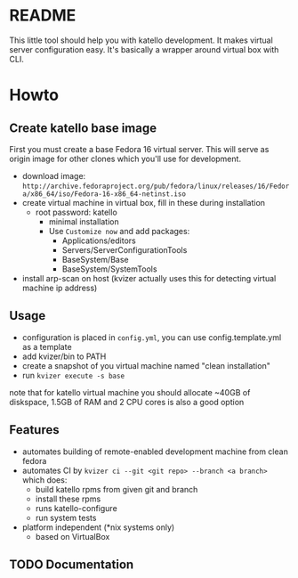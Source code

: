
# README

This little tool should help you with katello development. It makes virtual server configuration easy. It's basically a wrapper
around virtual box with CLI.

# Howto

## Create katello base image

First you must create a base Fedora 16 virtual server. This will serve as origin image for other clones which you'll use for development.

- download image: `http://archive.fedoraproject.org/pub/fedora/linux/releases/16/Fedora/x86_64/iso/Fedora-16-x86_64-netinst.iso`
- create virtual machine in virtual box, fill in these during installation
  - root password: katello 
    - minimal installation
    - Use `Customize now` and add packages:
      - Applications/editors
      - Servers/ServerConfigurationTools
      - BaseSystem/Base
      - BaseSystem/SystemTools
- install arp-scan on host (kvizer actually uses this for detecting virtual machine ip address)

## Usage

- configuration is placed in `config.yml`, you can use config.template.yml as a template
- add kvizer/bin to PATH
- create a snapshot of you virtual machine named "clean installation"
- run `kvizer execute -s base`

note that for katello virtual machine you should allocate ~40GB of diskspace, 1.5GB of RAM and 2 CPU cores is also a good option

## Features

- automates building of remote-enabled development machine from clean fedora
- automates CI by `kvizer ci --git <git repo> --branch <a branch>` which does:
  - build katello rpms from given git and branch
  - install these rpms
  - runs katello-configure
  - run system tests
- platform independent (*nix systems only)
  - based on VirtualBox

## TODO Documentation
